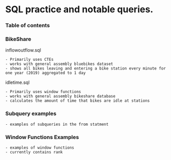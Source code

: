 # SQL practice and notable queries. 

### Table of contents

### BikeShare

inflowoutflow.sql
```
- Primarily uses CTEs
- works with general assembly bluebikes dataset
- shows all bikes leaving and entering a bike station every minute for one year (2019) aggregated to 1 day
```

idletime.sql
```
- Primarily uses window functions
- works with general assembly bikeshare database
- calculates the amount of time that bikes are idle at stations
```


### Subquery examples
```
- examples of subqueries in the from statment
```

### Window Functions Examples
```
- examples of window functions
- currently contains rank
```